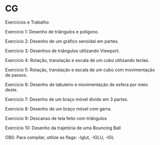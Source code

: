 # CG
Exercícios e Trabalho

Exercicio 1: Desenho de triângulos e poligono.

Exercicio 2: Desenho de um gráfico senoidal em partes.

Exercicio 3: Desenhos de triângulos utilizando Viewport.

Exercicio 4: Rotação, translação e escala de um cubo utilizando teclas.

Exercicio 5: Rotação, translação e escala de um cubo com movimentação de passos.

Exercicio 6: Desenho de tabuleiro e movimentação de esfera por meio deste.

Exercicio 7: Desenho de um braço móvel divido em 3 partes.

Exercicio 8: Desenho de um braço móvel com garra.

Exercicio 9: Descanso de tela feito com triângulos

Exercicio 10: Desenho da trajetória de uma Bouncing Ball


OBS: Para compilar, utilize as flags: -lglut, -lGLU, -lGL
